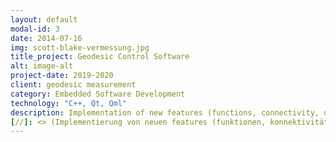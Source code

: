 ```yaml
---
layout: default
modal-id: 3
date: 2014-07-16
img: scott-blake-vermessung.jpg
title_project: Geodesic Control Software
alt: image-alt
project-date: 2019-2020
client: geodesic measurement
category: Embedded Software Development
technology: "C++, Qt, Qml"
description: Implementation of new features (functions, connectivity, data processing) for a computer-aided field surveying system. Conceptual design and implementation of the next generation framework for the new software and hardware base for the new product lines.
[//]: <> (Implementierung von neuen features (funktionen, konnektivität, datenverarbeitung) für ein computergestütztes Vermessungssystem. Konzeptierung und Implementierung der neuen Framework-Generation für die neue Soft- und Hardware-Basis für die neuen Produktlinien.)
---
```

